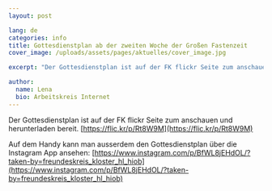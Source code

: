 ```yaml
---
layout: post

lang: de
categories: info
title: Gottesdienstplan ab der zweiten Woche der Großen Fastenzeit
cover_image: /uploads/assets/pages/aktuelles/cover_image.jpg

excerpt: "Der Gottesdienstplan ist auf der FK flickr Seite zum anschauen und herunterladen bereit."

author:
  name: Lena
  bio: Arbeitskreis Internet
---
```

Der Gottesdienstplan ist auf der FK flickr Seite zum anschauen und herunterladen bereit.
[https://flic.kr/p/Rt8W9M](https://flic.kr/p/Rt8W9M)

Auf dem Handy kann man ausserdem den Gottesdienstplan über die Instagram App ansehen:
[https://www.instagram.com/p/BfWL8jEHdOL/?taken-by=freundeskreis_kloster_hl_hiob](https://www.instagram.com/p/BfWL8jEHdOL/?taken-by=freundeskreis_kloster_hl_hiob)
